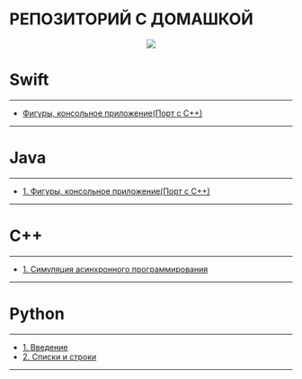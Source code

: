 # РЕПОЗИТОРИЙ С ДОМАШКОЙ

<p align="center">
    <img src="https://repository-images.githubusercontent.com/349182748/21c4a880-8db7-11eb-9d1c-3556e6fac883"> 
</p>

# Swift 
---
* [Фигуры, консольное приложение(Порт с С++)](Swift/FiguresLabSwift/)
---
# Java
---
* [1. Фигуры, консольное приложение(Порт с С++)](Java/Lab1/)
---
# C++ 
---
* [1. Симуляция асинхронного программирования](C++/Lab1/)
---
# Python
---
* [1. Введение](Python/Lab1)
* [2. Списки и строки](Python/Lab2)
---
